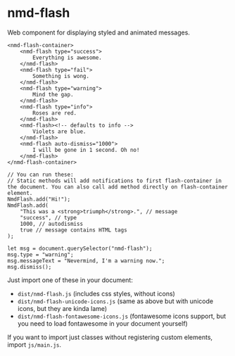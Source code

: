 # nmd-flash

Web component for displaying styled and animated messages.

```
<nmd-flash-container>
	<nmd-flash type="success">
		Everything is awesome.
	</nmd-flash>
	<nmd-flash type="fail">
		Something is wong.
	</nmd-flash>
	<nmd-flash type="warning">
		Mind the gap.
	</nmd-flash>
	<nmd-flash type="info">
		Roses are red.
	</nmd-flash>
	<nmd-flash><!-- defaults to info -->
		Violets are blue.
	</nmd-flash>
	<nmd-flash auto-dismiss="1000">
		I will be gone in 1 second. Oh no!
	</nmd-flash>
</nmd-flash-container>
```

```
// You can run these:
// Static methods will add notifications to first flash-container in the document. You can also call add method directly on flash-container element.
NmdFlash.add("Hi!");
NmdFlash.add(
	"This was a <strong>triumph</strong>.", // message
	"success", // type
	1000, // autodismiss
	true // message contains HTML tags
);

let msg = document.querySelector("nmd-flash");
msg.type = "warning";
msg.messageText = "Nevermind, I'm a warning now.";
msg.dismiss();
```

Just import one of these in your document:

 * `dist/nmd-flash.js` (includes css styles, without icons)
 * `dist/nmd-flash-unicode-icons.js` (same as above but with unicode icons, but they are kinda lame)
 * `dist/nmd-flash-fontawesome-icons.js` (fontawesome icons support, but you need to load fontawesome in your document yourself)

 If you want to import just classes without registering custom elements, import `js/main.js`.
